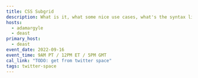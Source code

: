 ```yaml
---
title: CSS Subgrid
description: What is it, what some nice use cases, what's the syntax like, and more!
hosts:
  - adamargyle
  - deast
primary_host:
  - deast
event_date: 2022-09-16
event_time: 9AM PT / 12PM ET / 5PM GMT
cal_link: "TODO: get from twitter space"
tags: twitter-space
---
```

